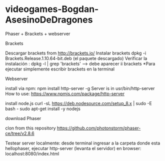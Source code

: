 # videogames-Bogdan-AsesinoDeDragones

Phaser + Brackets + webserver

Brackets 

Descargar brackets from http://brackets.io/
Instalar brackets dpkg -i Brackets.Release.1.10.64-bit.deb (el paquete descargado)
Verificar la instalación : dpkg -l | grep 'brackets' --> debe aparecer ii brackets
*Para ejecutar simplemente escribir brackets en la terminal

Webserver

install via npm:
npm install http-server -g
Server is in usr/bin/http-server
How to use:
https://www.npmjs.com/package/http-server

install node.js
curl -sL https://deb.nodesource.com/setup_8.x | sudo -E bash -
sudo apt-get install -y nodejs

download Phaser

clon from this repository https://github.com/photonstorm/phaser-ce/tree/v2.8.6


Testear server localmente:
desde terminal ingresar a la carpeta donde esta hellophaser, ejecutar http-server (levanta el servidor)
en browser: localhost:8080/index.html
